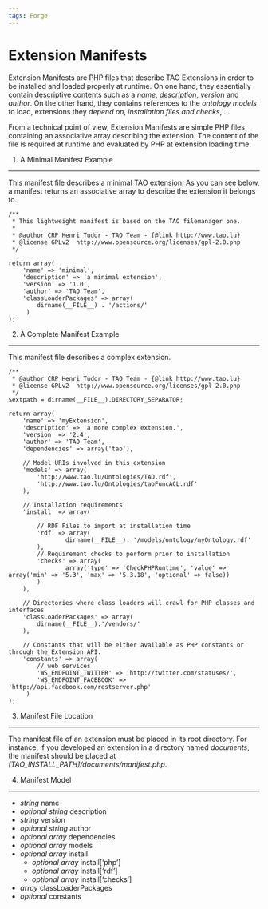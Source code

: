 ```yaml
---
tags: Forge
---
```


Extension Manifests
===================

Extension Manifests are PHP files that describe TAO Extensions in order to be installed and loaded properly at runtime. On one hand, they essentially contain descriptive contents such as a *name*, *description*, *version* and *author*. On the other hand, they contains references to the *ontology models* to load, extensions they *depend on*, *installation files and checks*, …

From a technical point of view, Extension Manifests are simple PHP files containing an associative array describing the extension. The content of the file is required at runtime and evaluated by PHP at extension loading time.

1. A Minimal Manifest Example
-----------------------------

This manifest file describes a minimal TAO extension. As you can see below, a manifest returns an associative array to describe the extension it belongs to.


    /**
     * This lightweight manifest is based on the TAO filemanager one.
     * 
     * @author CRP Henri Tudor - TAO Team - {@link http://www.tao.lu}
     * @license GPLv2  http://www.opensource.org/licenses/gpl-2.0.php
     */

    return array(
        'name' => 'minimal',
        'description' => 'a minimal extension',
        'version' => '1.0',
        'author' => 'TAO Team',
        'classLoaderPackages' => array(
            dirname(__FILE__) . '/actions/'
         )
    );

2. A Complete Manifest Example
------------------------------

This manifest file describes a complex extension.


    /**
     * @author CRP Henri Tudor - TAO Team - {@link http://www.tao.lu}
     * @license GPLv2  http://www.opensource.org/licenses/gpl-2.0.php
     */
    $extpath = dirname(__FILE__).DIRECTORY_SEPARATOR;

    return array(
        'name' => 'myExtension',
        'description' => 'a more complex extension.',
        'version' => '2.4',
        'author' => 'TAO Team',
        'dependencies' => array('tao'),

        // Model URIs involved in this extension
        'models' => array(
            'http://www.tao.lu/Ontologies/TAO.rdf',
            'http://www.tao.lu/Ontologies/taoFuncACL.rdf'
        ),

        // Installation requirements
        'install' => array(

            // RDF Files to import at installation time
            'rdf' => array(
                    dirname(__FILE__). '/models/ontology/myOntology.rdf'
            ),
            // Requirement checks to perform prior to installation
            'checks' => array(
                    array('type' => 'CheckPHPRuntime', 'value' => array('min' => '5.3', 'max' => '5.3.18', 'optional' => false))
            )
        ),

        // Directories where class loaders will crawl for PHP classes and interfaces
        'classLoaderPackages' => array(
            dirname(__FILE__).'/vendors/'
        ),

        // Constants that will be either available as PHP constants or through the Extension API.
        'constants' => array(
            // web services
            'WS_ENDPOINT_TWITTER' => 'http://twitter.com/statuses/',
            'WS_ENDPOINT_FACEBOOK' => 'http://api.facebook.com/restserver.php'
         )
    );

3. Manifest File Location
-------------------------

The manifest file of an extension must be placed in its root directory. For instance, if you developed an extension in a directory named *documents*, the manifest should be placed at *[TAO\_INSTALL\_PATH]/documents/manifest.php*.

4. Manifest Model
-----------------

-   *string* name
-   *optional* *string* description
-   *string* version
-   *optional* *string* author
-   *optional* *array* dependencies
-   *optional* *array* models
-   *optional* *array* install
    -   *optional* *array* install[‘php’]
    -   *optional* *array* install[‘rdf’]
    -   *optional* *array* install[‘checks’]
-   *array* classLoaderPackages
-   *optional* constants

